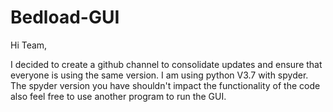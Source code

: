 # Bedload-GUI

Hi Team,

I decided to create a github channel to consolidate updates and ensure that everyone is using the same version.  I am using python V3.7 with spyder.  The spyder version you have shouldn't impact the functionality of the code also feel free to use another program to run the GUI.
